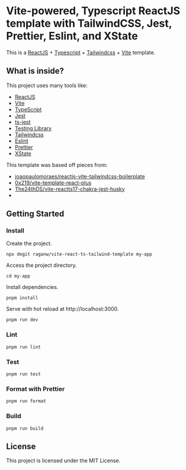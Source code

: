 # Vite-powered, Typescript ReactJS template with TailwindCSS, Jest, Prettier, Eslint, and XState

This is a [ReactJS](https://reactjs.org) + [Typescript](https://typescriptlang.org) + [Tailwindcss](https://tailwindcss.com) + [Vite](https://vitejs.dev) template.

## What is inside?

This project uses many tools like:

- [ReactJS](https://reactjs.org)
- [Vite](https://vitejs.dev)
- [TypeScript](https://www.typescriptlang.org)
- [Jest](https://jestjs.io)
- [ts-jest](https://kulshekhar.github.io/ts-jest)
- [Testing Library](https://testing-library.com)
- [Tailwindcss](https://tailwindcss.com)
- [Eslint](https://eslint.org)
- [Prettier](https://prettier.io)
- [XState](https://xstate.js.org)

This template was based off pieces from:

- [joaopaulomoraes/reactjs-vite-tailwindcss-boilerplate](https://github.com/joaopaulomoraes/reactjs-vite-tailwindcss-boilerplate)
- [0x219/vite-template-react-plus](https://github.com/0x219/vite-template-react-plus)
- [The24thDS/vite-reactts17-chakra-jest-husky](https://github.com/The24thDS/vite-reactts17-chakra-jest-husky)
-

## Getting Started

### Install

Create the project.

```shell
npx degit raganw/vite-react-ts-tailwind-template my-app
```

Access the project directory.

```shell
cd my-app
```

Install dependencies.

```shell
pnpm install
```

Serve with hot reload at http://localhost:3000.

```shell
pnpm run dev
```

### Lint

```shell
pnpm run lint
```

### Test

```shell
pnpm run test
```

### Format with Prettier

```shell
pnpm run format
```

### Build

```shell
pnpm run build
```

## License

This project is licensed under the MIT License.

